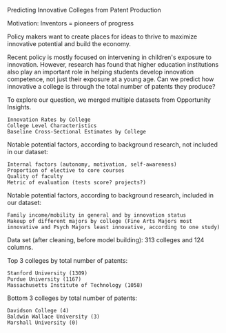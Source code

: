 Predicting Innovative Colleges from Patent Production

Motivation: Inventors = pioneers of progress

Policy makers want to create places for ideas to thrive to maximize innovative potential and build the economy.

Recent policy is mostly focused on intervening in children's exposure to innovation. However, research has found that higher education institutions also play an important role in helping students develop innovation competence, not just their exposure at a young age.
Can we predict how innovative a college is through the total number of patents they produce?

To explore our question, we merged multiple datasets from Opportunity Insights.

    Innovation Rates by College
    College Level Characteristics
    Baseline Cross-Sectional Estimates by College

Notable potential factors, according to background research, not included in our dataset:

    Internal factors (autonomy, motivation, self-awareness)
    Proportion of elective to core courses
    Quality of faculty
    Metric of evaluation (tests score? projects?)

Notable potential factors, according to background research, included in our dataset:

    Family income/mobility in general and by innovation status
    Makeup of different majors by college (Fine Arts Majors most innovative and Psych Majors least innovative, according to one study)

Data set (after cleaning, before model building): 313 colleges and 124 columns.

Top 3 colleges by total number of patents:

    Stanford University (1309)
    Purdue University (1167)
    Massachusetts Institute of Technology (1058)

Bottom 3 colleges by total number of patents:

    Davidson College (4)
    Baldwin Wallace University (3)
    Marshall University (0)



